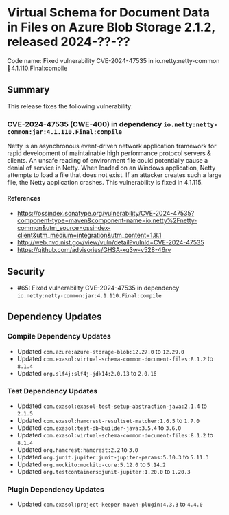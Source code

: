 # Virtual Schema for Document Data in Files on Azure Blob Storage 2.1.2, released 2024-??-??

Code name: Fixed vulnerability CVE-2024-47535 in io.netty:netty-common:jar:4.1.110.Final:compile

## Summary

This release fixes the following vulnerability:

### CVE-2024-47535 (CWE-400) in dependency `io.netty:netty-common:jar:4.1.110.Final:compile`
Netty is an asynchronous event-driven network application framework for rapid development of maintainable high performance protocol servers & clients. An unsafe reading of environment file could potentially cause a denial of service in Netty. When loaded on an Windows application, Netty attempts to load a file that does not exist. If an attacker creates such a large file, the Netty application crashes. This vulnerability is fixed in 4.1.115.
#### References
* https://ossindex.sonatype.org/vulnerability/CVE-2024-47535?component-type=maven&component-name=io.netty%2Fnetty-common&utm_source=ossindex-client&utm_medium=integration&utm_content=1.8.1
* http://web.nvd.nist.gov/view/vuln/detail?vulnId=CVE-2024-47535
* https://github.com/advisories/GHSA-xq3w-v528-46rv

## Security

* #65: Fixed vulnerability CVE-2024-47535 in dependency `io.netty:netty-common:jar:4.1.110.Final:compile`

## Dependency Updates

### Compile Dependency Updates

* Updated `com.azure:azure-storage-blob:12.27.0` to `12.29.0`
* Updated `com.exasol:virtual-schema-common-document-files:8.1.2` to `8.1.4`
* Updated `org.slf4j:slf4j-jdk14:2.0.13` to `2.0.16`

### Test Dependency Updates

* Updated `com.exasol:exasol-test-setup-abstraction-java:2.1.4` to `2.1.5`
* Updated `com.exasol:hamcrest-resultset-matcher:1.6.5` to `1.7.0`
* Updated `com.exasol:test-db-builder-java:3.5.4` to `3.6.0`
* Updated `com.exasol:virtual-schema-common-document-files:8.1.2` to `8.1.4`
* Updated `org.hamcrest:hamcrest:2.2` to `3.0`
* Updated `org.junit.jupiter:junit-jupiter-params:5.10.3` to `5.11.3`
* Updated `org.mockito:mockito-core:5.12.0` to `5.14.2`
* Updated `org.testcontainers:junit-jupiter:1.20.0` to `1.20.3`

### Plugin Dependency Updates

* Updated `com.exasol:project-keeper-maven-plugin:4.3.3` to `4.4.0`
